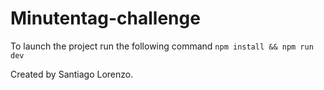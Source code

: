 # Minutentag-challenge

To launch the project run the following command
`npm install && npm run dev`

Created by Santiago Lorenzo.
